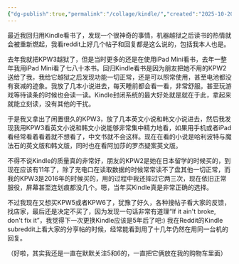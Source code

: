 ```yaml
---
{"dg-publish":true,"permalink":"/collage/kindle/","created":"2025-10-20T20:49:43.844+08:00"}
---
```


最近我回归用Kindle看书了，发现一个很神奇的事情，机器越狱之后读书的热情就会被重新燃起，我看reddit上好几个帖子和回复都是这么说的，包括我本人也是。

去年我就把KPW3越狱了，但是当时更多的还是在使用iPad Mini看书，去年一整年我用iPad Mini看了七八十本书。回归Kindle看书是因为朋友把她不用的KPW2送给了我，我给它越狱之后发现功能一切正常，还是可以照常使用，甚至电池都没有衰减的迹象。我放了几本小说进去，每天睡前都会看一看，非常舒服。甚至玩游戏等待读条的时候也会读一读。Kindle封闭系统的最大好处就是就在于此，拿起来就能立刻读，没有其他的干扰。

于是我又拿出了闲置很久的KPW3，放了几本英文小说和韩文小说进去，然后我发现我用KPW3看英文小说和韩文小说能够非常集中精力地看，如果用手机或者iPad看经常看着看着就不想看了，中文书就不会这样。现在在看的小说是哈利波特与魔法石的英文版和韩文版，同时也在看阿加莎的罗杰疑案英文版。

不得不说Kindle的质量真的非常好，朋友的KPW2是她在日本留学的时候买的，到现在应该有11年了，除了充电口在读取数据的时候常常读不了盘其他一切正常，而我的KPW3是2016年的时候买的，用的过程中我还摔过它两三次，现在依旧正常服役，屏幕甚至连划痕都没几个。嗯，当年买Kindle真是非常正确的选择。

不过我现在又想买KPW5或者KPW6了，犹豫了好久，各种搜帖子看大家的反馈，找店家，最后还是决定不买了，因为发现一句话非常有道理“If it ain't broke, don't fix it”，我觉得下一次更换Kindle应该是5年后了吧:) 我在Reddit的Kindle subreddit上看大家的分享帖的时候，经常能看到用了十几年仍然在用同一台机的回复。

（好啦，其实我还是一直在默默关注5和6的，一直把它俩放在我的购物车里面）
